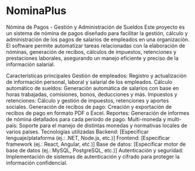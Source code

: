 # NominaPlus
Nómina de Pagos - Gestión y Administración de Sueldos
Este proyecto es un sistema de nómina de pagos diseñado para facilitar la gestión, cálculo y administración de los pagos de salarios de empleados en una organización. El software permite automatizar tareas relacionadas con la elaboración de nóminas, generación de recibos, cálculos de impuestos, retenciones y prestaciones laborales, asegurando un manejo eficiente y preciso de la información salarial.

Características principales
Gestión de empleados: Registro y actualización de información personal, laboral y salarial de los empleados.
Cálculo automático de sueldos: Generación automática de salarios con base en horas trabajadas, comisiones, bonos, deducciones y más.
Impuestos y retenciones: Cálculo y gestión de impuestos, retenciones y aportes sociales.
Generación de recibos de pago: Creación y exportación de recibos de pago en formato PDF o Excel.
Reportes: Generación de informes de nómina detallados para cada período de pago.
Multi-moneda y multi-país: Soporte para el manejo de distintas monedas y normativas locales de varios países.
Tecnologías utilizadas
Backend: [Especificar lenguaje/plataforma (ej.: .NET, Node.js, etc.)]
Frontend: [Especificar framework (ej.: React, Angular, etc.)]
Base de datos: [Especificar motor de base de datos (ej.: MySQL, PostgreSQL, etc.)]
Autenticación y seguridad: Implementación de sistemas de autenticación y cifrado para proteger la información confidencial.
